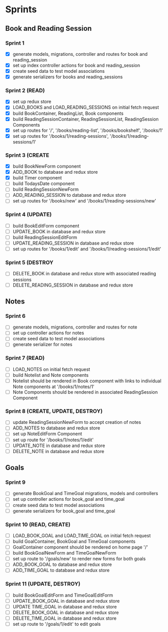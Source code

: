 # Sprints

## Book and Reading Session
### Sprint 1
- [x] generate models, migrations, controller and routes for book and reading_session
- [x] set up index controller actions for book and reading_session
- [x] create seed data to test model associations
- [x] generate serializers for books and reading_sessions

### Sprint 2 (READ)
- [x] set up redux store
- [x] LOAD_BOOKS and LOAD_READING_SESSIONS on initial fetch request
- [x] build BookContainer, ReadingList, Book components
- [x] build ReadingSessionContainer, ReadingSessionList, ReadingSession Components
- [x] set up routes for '/', '/books/reading-list', '/books/bookshelf', '/books/1'
- [x] set up routes for '/books/1/reading-sessions', '/books/1/reading-sessions/1'

### Sprint 3 (CREATE
- [x] build BookNewForm component
- [x] ADD_BOOK to database and redux store
- [x] build Timer component
- [ ] build TodaysDate component
- [ ] build ReadingSessionNewForm
- [ ] ADD_READING_SESSION to database and redux store
- [ ] set up routes for '/books/new' and '/books/1/reading-sessions/new'

### Sprint 4 (UPDATE)
- [ ] build BookEditForm component
- [ ] UPDATE_BOOK in database and redux store
- [ ] build ReadingSessionEditForm
- [ ] UPDATE_READING_SESSION in database and redux store
- [ ] set up routes for '/books/1/edit' and '/books/1/reading-sessions/1/edit'

### Sprint 5 (DESTROY
- [ ] DELETE_BOOK in database and redux store with associated reading sessions
- [ ] DELETE_READING_SESSION in database and redux store

## Notes
### Sprint 6
- [ ] generate models, migrations, controller and routes for note
- [ ] set up controller actions for notes
- [ ] create seed data to test model associations
- [ ] generate serializer for notes

### Sprint 7 (READ)
- [ ] LOAD_NOTES on initial fetch request
- [ ] build Notelist and Note components
- [ ] Notelist should be rendered in Book component with links to individual Note components at '/books/1/notes/1'
- [ ] Note Components should be rendered in associated ReadingSession Component

### Sprint 8 (CREATE, UPDATE, DESTROY)
- [ ] update ReadingSessionNewForm to accept creation of notes
- [ ] ADD_NOTES to database and redux store
- [ ] set up NoteEditForm Component
- [ ] set up route for '/books/1/notes/1/edit'
- [ ] UPDATE_NOTE in database and redux store
- [ ] DELETE_NOTE in database and redux store

## Goals
### Sprint 9
- [ ] generate BookGoal and TimeGoal migrations, models and controllers
- [ ] set up controller actions for book_goal and time_goal
- [ ] create seed data to test model associations
- [ ] generate serializers for book_goal and time_goal

### Sprint 10 (READ, CREATE)
- [ ] LOAD_BOOK_GOAL and LOAD_TIME_GOAL on initial fetch request
- [ ] build GoalContainer, BookGoal and TimeGoal components
- [ ] GoalContainer component should be rendered on home page '/'
- [ ] build BookGoalNewForm and TimeGoalNewForm
- [ ] set up route to '/goals/new' to render new forms for both goals
- [ ] ADD_BOOK_GOAL to database and redux store
- [ ] ADD_TIME_GOAL to database and redux store

### Sprint 11 (UPDATE, DESTROY)
- [ ] build BookGoalEditForm and TimeGoalEditForm
- [ ] UPDATE_BOOK_GOAL in database and redux store
- [ ] UPDATE TIME_GOAL in database and redux store
- [ ] DELETE_BOOK_GOAL in database and redux store
- [ ] DELETE_TIME_GOAL in database and redux store
- [ ] set up route to '/goals/1/edit' to edit goals
